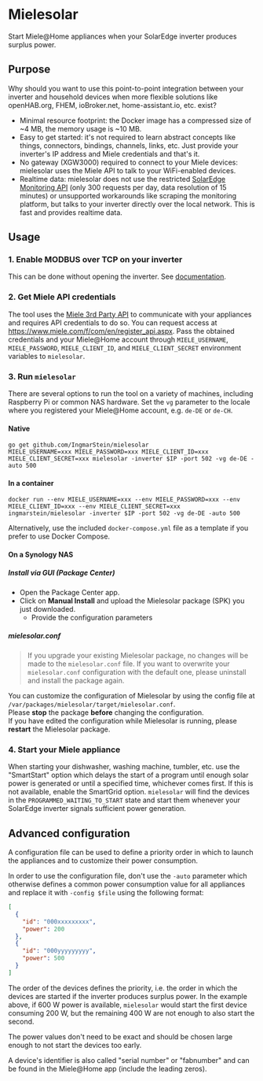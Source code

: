 # Mielesolar

Start Miele@Home appliances when your SolarEdge inverter produces surplus power.

## Purpose

Why should you want to use this point-to-point integration between your inverter and household devices when more
flexible solutions like openHAB.org, FHEM, ioBroker.net, home-assistant.io, etc. exist?

- Minimal resource footprint: the Docker image has a compressed size of ~4 MB, the memory usage is ~10 MB.
- Easy to get started: it's not required to learn abstract concepts like things, connectors, bindings, channels, links,
  etc. Just provide your inverter's IP address and Miele credentials and that's it.
- No gateway (XGW3000) required to connect to your Miele devices: mielesolar uses the Miele API to talk to your
  WiFi-enabled devices.
- Realtime data: mielesolar does not use the restricted
  [SolarEdge Monitoring API](https://www.solaredge.com/sites/default/files/se_monitoring_api.pdf) (only 300 requests per
  day, data resolution of 15 minutes) or unsupported workarounds like scraping the monitoring platform, but talks to
  your inverter directly over the local network. This is fast and provides realtime data.

## Usage

### 1. Enable MODBUS over TCP on your inverter

This can be done without opening the inverter.
See [documentation](https://www.solaredge.com/sites/default/files/sunspec-implementation-technical-note.pdf).

### 2. Get Miele API credentials

The tool uses the [Miele 3rd Party API](https://developer.miele.com/) to communicate with your appliances and requires
API credentials to do so. You can request access at https://www.miele.com/f/com/en/register_api.aspx.
Pass the obtained credentials and your Miele@Home account through `MIELE_USERNAME`, `MIELE_PASSWORD`, `MIELE_CLIENT_ID`,
and `MIELE_CLIENT_SECRET` environment variables to `mielesolar`.

### 3. Run `mielesolar`

There are several options to run the tool on a variety of machines, including Raspberry Pi or common NAS hardware. Set
the `vg` parameter to the locale where you registered your Miele@Home account, e.g. `de-DE` or `de-CH`.

#### Native
```
go get github.com/IngmarStein/mielesolar
MIELE_USERNAME=xxx MIELE_PASSWORD=xxx MIELE_CLIENT_ID=xxx MIELE_CLIENT_SECRET=xxx mielesolar -inverter $IP -port 502 -vg de-DE -auto 500
```

#### In a container
```
docker run --env MIELE_USERNAME=xxx --env MIELE_PASSWORD=xxx --env MIELE_CLIENT_ID=xxx --env MIELE_CLIENT_SECRET=xxx ingmarstein/mielesolar -inverter $IP -port 502 -vg de-DE -auto 500
```
Alternatively, use the included `docker-compose.yml` file as a template if you prefer to use Docker Compose.

#### On a Synology NAS

##### Install via GUI (Package Center)

- Open the Package Center app.
- Click on **Manual Install** and upload the Mielesolar package (SPK) you just downloaded.
  - Provide the configuration parameters

##### mielesolar.conf

> If you upgrade your existing Mielesolar package, no changes will be made to the `mielesolar.conf` file. If you want
> to overwrite your `mielesolar.conf` configuration with the default one, please uninstall and install the package
> again.

You can customize the configuration of Mielesolar by using the config file at
`/var/packages/mielesolar/target/mielesolar.conf`.  
Please **stop** the package **before** changing the configuration.  
If you have edited the configuration while Mielesolar is running, please **restart** the Mielesolar package.


### 4. Start your Miele appliance

When starting your dishwasher, washing machine, tumbler, etc. use the "SmartStart" option which delays the start of a
program until enough solar power is generated or until a specified time, whichever comes first. If this is not
available, enable the SmartGrid option. `mielesolar` will find the devices in the `PROGRAMMED_WAITING_TO_START` state
and start them whenever your SolarEdge inverter signals sufficient power generation.

## Advanced configuration

A configuration file can be used to define a priority order in which to launch the appliances and to customize their
power consumption.

In order to use the configuration file, don't use the `-auto` parameter which otherwise defines a common power
consumption value for all appliances and replace it with `-config $file` using the following format:

```json
[
  {
    "id": "000xxxxxxxxx",
    "power": 200
  },
  {
    "id": "000yyyyyyyyy",
    "power": 500
  }
]
```

The order of the devices defines the priority, i.e. the order in which the devices are started if the inverter
produces surplus power.
In the example above, if 600 W power is available, `mielesolar` would start the first device consuming 200 W, but the
remaining 400 W are not enough to also start the second.

The power values don't need to be exact and should be chosen large enough to not start the devices too early.

A device's identifier is also called "serial number" or "fabnumber" and can be found in the Miele@Home app (include the
leading zeros).
